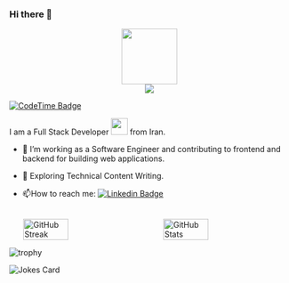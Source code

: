 ### Hi there 👋

<div id="header" align="center">
  <img src="https://media.giphy.com/media/M9gbBd9nbDrOTu1Mqx/giphy.gif" width="100"/>
</div>

<div id="header" align="center">
  <img src="https://github.com/AmirHosseinBaderan/AmirHosseinBaderan/blob/main/programmer.png" />
</div>


[![CodeTime Badge](https://img.shields.io/endpoint?style=social&color=222&url=https%3A%2F%2Fapi.codetime.dev%2Fshield%3Fid%3D24314%26project%3D%26in=0)](https://codetime.dev)

I am a Full Stack Developer <img src="https://media.giphy.com/media/WUlplcMpOCEmTGBtBW/giphy.gif" width="30"> from Iran. 

- :telescope: I’m working as a Software Engineer and contributing to frontend and backend for building web applications.

- :seedling: Exploring Technical Content Writing.

- :mailbox:How to reach me: [![Linkedin Badge](https://img.shields.io/badge/-amirhosseinbaderan-blue?style=flat&logo=Linkedin&logoColor=white)](https://www.linkedin.com/in/amir-hossein-baderan-9018b9213 )
<br>

<div style="display: flex; justify-content: space-around; align-items: center;">
  <img src="https://github-readme-stats.vercel.app/api/top-langs/?username=AmirHosseinBaderan&theme=dark&hide_border=false&include_all_commits=true&count_private=true&layout=compact&langs_count=15" alt="GitHub Streak"  width="40%"/>
  <img src="https://github-readme-stats.vercel.app/api?username=AmirHosseinBaderan&theme=dark&hide_border=false&include_all_commits=true&count_private=true" alt="GitHub Stats" width="40%"/>
</div>

![trophy](https://github-profile-trophy.vercel.app/?username=AmirHosseinBaderan)

![Jokes Card](https://readme-jokes.vercel.app/api)
